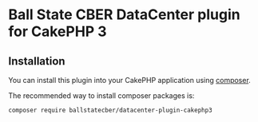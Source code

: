 # Ball State CBER DataCenter plugin for CakePHP 3

## Installation

You can install this plugin into your CakePHP application using [composer](http://getcomposer.org).

The recommended way to install composer packages is:

```
composer require ballstatecber/datacenter-plugin-cakephp3
```
